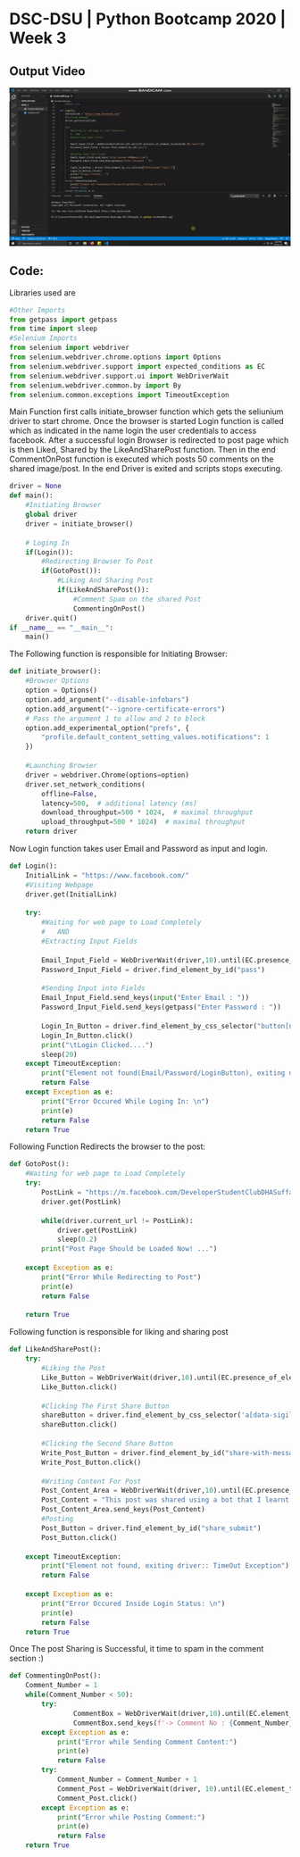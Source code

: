# DSC-DSU | Python Bootcamp 2020 | Week 3

## Output Video
![Bot Liking, Posting And Commenting on Post](./Output-gif.gif)

## Code:
Libraries used are
```python
#Other Imports
from getpass import getpass
from time import sleep
#Selenium Imports
from selenium import webdriver
from selenium.webdriver.chrome.options import Options
from selenium.webdriver.support import expected_conditions as EC
from selenium.webdriver.support.ui import WebDriverWait
from selenium.webdriver.common.by import By
from selenium.common.exceptions import TimeoutException
```
Main Function first calls initiate_browser function which gets the seliunium driver to start chrome.
Once the browser is started Login function is called which as indicated in the name login the user credentials to access facebook.
After a successful login Browser is redirected to post page which is then Liked, Shared by the LikeAndSharePost function.
Then in the end CommentOnPost function is executed which posts 50 comments on the shared image/post.
In the end Driver is exited and scripts stops executing.

```python
driver = None
def main():
    #Initiating Browser
    global driver
    driver = initiate_browser()

    # Loging In
    if(Login()):
        #Redirecting Browser To Post
        if(GotoPost()):
            #Liking And Sharing Post
            if(LikeAndSharePost()):
                #Comment Spam on the shared Post
                CommentingOnPost()
    driver.quit()
if __name__ == "__main__":
    main()
```
The Following function is responsible for Initiating Browser:
```python
def initiate_browser():
    #Browser Options
    option = Options()
    option.add_argument("--disable-infobars")
    option.add_argument("--ignore-certificate-errors")
    # Pass the argument 1 to allow and 2 to block
    option.add_experimental_option("prefs", {
        "profile.default_content_setting_values.notifications": 1
    })

    #Launching Browser
    driver = webdriver.Chrome(options=option)
    driver.set_network_conditions(
        offline=False,
        latency=500,  # additional latency (ms)
        download_throughput=500 * 1024,  # maximal throughput
        upload_throughput=500 * 1024)  # maximal throughput
    return driver
```
Now Login function takes user Email and Password as input and login.
```python
def Login():
    InitialLink = "https://www.facebook.com/"
    #Visiting Webpage
    driver.get(InitialLink)

    try:
        #Waiting for web page to Load Completely
        #   AND
        #Extracting Input Fields

        Email_Input_Field = WebDriverWait(driver,10).until(EC.presence_of_element_located((By.ID,"email")))        
        Password_Input_Field = driver.find_element_by_id("pass")

        #Sending Input into Fields
        Email_Input_Field.send_keys(input("Enter Email : "))
        Password_Input_Field.send_keys(getpass("Enter Password : "))

        Login_In_Button = driver.find_element_by_css_selector("button[name='login']")
        Login_In_Button.click()
        print("\tLogin Clicked....")
        sleep(20)
    except TimeoutException:
        print("Element not found(Email/Password/LoginButton), exiting driver")
        return False
    except Exception as e:
        print("Error Occured While Loging In: \n")
        print(e)
        return False
    return True
```
Following Function Redirects the browser to the post:
```python
def GotoPost():
    #Waiting for web page to Load Completely    
    try:
        PostLink = "https://m.facebook.com/DeveloperStudentClubDHASuffaUniversity/posts/2838706263116774"
        driver.get(PostLink)

        while(driver.current_url != PostLink):
            driver.get(PostLink)
            sleep(0.2)
        print("Post Page Should be Loaded Now! ...")
        
    except Exception as e:
        print("Error While Redirecting to Post")
        print(e)
        return False

    return True
```
Following function is responsible for liking and sharing post
```python
def LikeAndSharePost():
    try:
        #Liking the Post
        Like_Button = WebDriverWait(driver,10).until(EC.presence_of_element_located((By.ID,"u_0_s")))
        Like_Button.click()
        
        #Clicking The First Share Button
        shareButton = driver.find_element_by_css_selector('a[data-sigil="share-popup"]')
        shareButton.click()

        #Clicking the Second Share Button
        Write_Post_Button = driver.find_element_by_id("share-with-message-button")
        Write_Post_Button.click()

        #Writing Content For Post
        Post_Content_Area = WebDriverWait(driver,10).until(EC.presence_of_element_located((By.ID,"share_msg_input")))
        Post_Content = "This post was shared using a bot that I learnt to create from Python Bootcamp 2020 held by DSC@DSU. #DSCDSU #DeveloperStudentClubs #DSCPakistan #Python #Bot"
        Post_Content_Area.send_keys(Post_Content)
        #Posting
        Post_Button = driver.find_element_by_id("share_submit")
        Post_Button.click()

    except TimeoutException:
        print("Element not found, exiting driver:: TimeOut Exception")
        return False

    except Exception as e:
        print("Error Occured Inside Login Status: \n")
        print(e)
        return False
    return True
```
Once The post Sharing is Successful, it time to spam in the comment section :)
```python
def CommentingOnPost():
    Comment_Number = 1
    while(Comment_Number < 50):
        try:         
                CommentBox = WebDriverWait(driver,10).until(EC.element_to_be_clickable((By.ID,"composerInput")))
                CommentBox.send_keys(f'-> Comment No : {Comment_Number}')
        except Exception as e:
            print("Error while Sending Comment Content:")
            print(e)
            return False
        try:
            Comment_Number = Comment_Number + 1
            Comment_Post = WebDriverWait(driver, 10).until(EC.element_to_be_clickable((By.NAME, "submit")))
            Comment_Post.click()
        except Exception as e:
            print("Error while Posting Comment:")
            print(e)
            return False
    return True
```